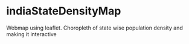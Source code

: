 # indiaStateDensityMap
Webmap using leaflet. Choropleth of state wise population density and making it interactive
